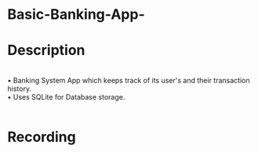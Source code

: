 # Basic-Banking-App-
<h1>Description</h1><br>
• Banking System App which keeps track of its user's and their transaction history.<br>
• Uses SQLite for Database storage.<br><br>
<h1>Recording</h1><br>
